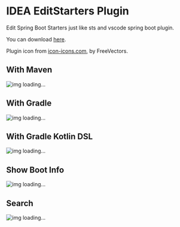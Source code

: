 # IDEA EditStarters Plugin

Edit Spring Boot Starters just like sts and vscode spring boot plugin.

You can download [here](https://github.com/hdzitao/idea-editstarters-plugin/releases).

Plugin icon from [icon-icons.com](https://icon-icons.com/icon/feather-pen-graphic-design/52939), by FreeVectors.

## With Maven

![img loading...](https://user-images.githubusercontent.com/12962462/51593574-734e2000-1f2d-11e9-88a0-9d43f7877131.gif)

## With Gradle

![img loading...](https://user-images.githubusercontent.com/12962462/51378336-019a5e80-1b48-11e9-8e9d-f3ee0c99c4c0.gif)

## With Gradle Kotlin DSL

![img loading...](https://user-images.githubusercontent.com/12962462/51379367-33acc000-1b4a-11e9-8edf-b557f6529184.gif)

## Show Boot Info

![img loading...](https://user-images.githubusercontent.com/12962462/51376548-8fc01600-1b43-11e9-9bcf-c89c59fd8c92.gif)

## Search

![img loading...](https://user-images.githubusercontent.com/12962462/51376551-90f14300-1b43-11e9-985b-b417d67b530a.gif)
